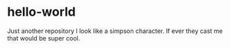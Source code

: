 # hello-world
Just another repository
I look like a simpson character.
If ever they cast me that would be super cool.
